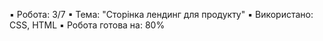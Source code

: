 ▪ Робота: 3/7
▪ Тема: "Сторінка лендинг для продукту"
▪ Використано: CSS, HTML
▪ Робота готова на: 80%
